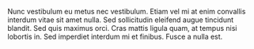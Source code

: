 ---
---

Nunc vestibulum eu metus nec vestibulum. Etiam vel mi at enim convallis interdum vitae sit amet nulla. Sed sollicitudin eleifend augue tincidunt blandit. Sed quis maximus orci. Cras mattis ligula quam, at tempus nisi lobortis in. Sed imperdiet interdum mi et finibus. Fusce a nulla est.
